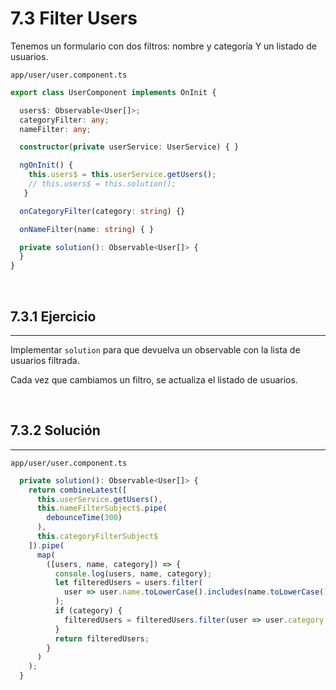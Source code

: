 # 7.3 Filter Users

Tenemos un formulario con dos filtros: nombre y categoría
Y un listado de usuarios.

`app/user/user.component.ts`
```ts
export class UserComponent implements OnInit {

  users$: Observable<User[]>;
  categoryFilter: any;
  nameFilter: any;

  constructor(private userService: UserService) { }

  ngOnInit() {
    this.users$ = this.userService.getUsers();
    // this.users$ = this.solution();
   }

  onCategoryFilter(category: string) {}

  onNameFilter(name: string) { }

  private solution(): Observable<User[]> {
  }
}
```
<br>

## 7.3.1 Ejercicio
---

Implementar `solution` para que devuelva un observable con la lista de usuarios filtrada.

Cada vez que cambiamos un filtro, se actualiza el listado de usuarios.

<br>

## 7.3.2 Solución
---

`app/user/user.component.ts`
```ts
  private solution(): Observable<User[]> {
    return combineLatest([
      this.userService.getUsers(),
      this.nameFilterSubject$.pipe(
        debounceTime(300)
      ),
      this.categoryFilterSubject$
    ]).pipe(
      map(
        ([users, name, category]) => {
          console.log(users, name, category);
          let filteredUsers = users.filter(
            user => user.name.toLowerCase().includes(name.toLowerCase())
          );
          if (category) {
            filteredUsers = filteredUsers.filter(user => user.category === category);
          }
          return filteredUsers;
        }
      )
    );
  }
```
<br>